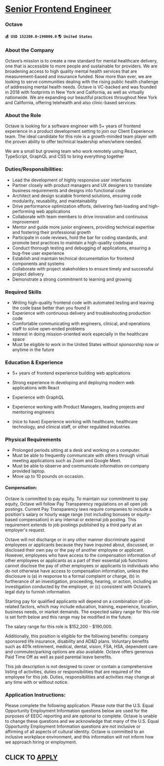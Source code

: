 # [Senior Frontend Engineer](https://www.remotewlb.com/apply/senior-frontend-engineer-90510)  
### Octave  
#### `💰 USD 152200.0~190000.0` `🌎 United States`  

### About the Company

Octave’s mission is to create a new standard for mental healthcare delivery, one that is accessible to more people and sustainable for providers. We are broadening access to high quality mental health services that are measurement-based and insurance funded. Now more than ever, we are looking to serve communities dealing with the rising public health challenge of addressing mental health needs. Octave is VC-backed and was founded in 2018 with footprints in New York and California, as well as virtually nationwide. We are expanding our beautiful practices throughout New York and California, offering telehealth and also clinic-based services.

### About the Role

Octave is looking for a software engineer with 5+ years of frontend experience in a product development setting to join our Client Experience team. The ideal candidate for this role is a growth-minded team player with the proven ability to offer technical leadership when/where needed.

We are a small but growing team who work remotely using React, TypeScript, GraphQL and CSS to bring everything together

### Duties/Responsibilities:

  * Lead the development of highly responsive user interfaces
  * Partner closely with product managers and UX designers to translate business requirements and designs into functional code
  * Architect and design scalable frontend solutions, ensuring code modularity, reusability, and maintainability
  * Drive performance optimization efforts, delivering fast-loading and high-performing web applications
  * Collaborate with team members to drive innovation and continuous improvement
  * Mentor and guide more junior engineers, providing technical expertise and fostering their professional growth
  * Participate in code reviews, hold the bar for coding standards, and promote best practices to maintain a high-quality codebase
  * Conduct thorough testing and debugging of applications, ensuring a bug-free user experience
  * Establish and maintain technical documentation for frontend components and systems
  * Collaborate with project stakeholders to ensure timely and successful project delivery
  * Demonstrate a strong commitment to learning and growing

### Required Skills

  * Writing high-quality frontend code with automated testing and leaving the code base better than you found it
  * Experience with continuous delivery and troubleshooting production code
  * Comfortable communicating with engineers, clinical, and operations staff to solve open-ended problems
  * Interest in doing mission-oriented work especially in the healthcare space
  * Must be eligible to work in the United States without sponsorship now or anytime in the future

### Education & Experience

  * 5+ years of frontend experience building web applications

  * Strong experience in developing and deploying modern web applications with React
  * Experience with GraphQL
  * Experience working with Product Managers, leading projects and mentoring engineers
  * (nice to have) Experience working with healthcare, healthcare technology, and clinical staff, or other regulated industries

### Physical Requirements

  * Prolonged periods sitting at a desk and working on a computer. 
  * Must be able to frequently communicate with others through virtual meeting applications such as Zoom and Google Meet. 
  * Must be able to observe and communicate information on company provided laptop. 
  * Move up to 10 pounds on occasion. 

#### Compensation:

Octave is committed to pay equity. To maintain our commitment to pay equity, Octave will follow Pay Transparency regulations on all open job postings. Current Pay Transparency laws require companies to include a position's salary or hourly wage range (not including bonuses or equity-based compensation) in any internal or external job posting. This requirement extends to job postings published by a third party at an employer's request.

Octave will not discharge or in any other manner discriminate against employees or applicants because they have inquired about, discussed, or disclosed their own pay or the pay of another employee or applicant. However, employees who have access to the compensation information of other employees or applicants as a part of their essential job functions cannot disclose the pay of other employees or applicants to individuals who do not otherwise have access to compensation information, unless the disclosure is (a) in response to a formal complaint or charge, (b) in furtherance of an investigation, proceeding, hearing, or action, including an investigation conducted by the employer, or (c) consistent with Octave’s legal duty to furnish information.

Starting pay for qualified applicants will depend on a combination of job-related factors, which may include education, training, experience, location, business needs, or market demands. The expected salary range for this role is set forth below and this range may be modified in the future.

The salary range for this role is $152,200 - $190,000.

Additionally, this position is eligible for the following benefits: company sponsored life insurance, disability and AD&D plans. Voluntary benefits such as 401k retirement, medical, dental, vision, FSA, HSA, dependent care and commuter/parking options are also available. Octave offers generous Paid Time Off as well as paid parental leave benefits.

This job description is not designed to cover or contain a comprehensive listing of activities, duties or responsibilities that are required of the employee for this job. Duties, responsibilities and activities may change at any time with or without notice.

### Application Instructions:

Please complete the following application. Please note that the U.S. Equal Opportunity Employment Information questions below are used for the purposes of EEOC reporting and are optional to complete. Octave is unable to change these questions and we acknowledge that many of the U.S. Equal Opportunity Employment Information questions are not inclusive or affirming of all aspects of cultural identity. Octave is committed to an inclusive workplace environment, and this information will not inform how we approach hiring or employment.

  
## CLICK TO [APPLY](https://www.remotewlb.com/apply/senior-frontend-engineer-90510)

